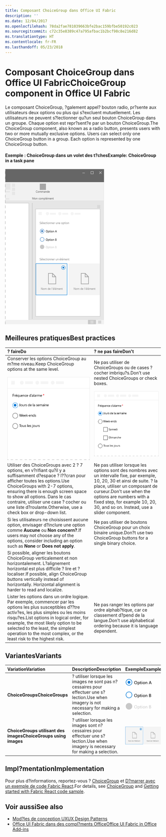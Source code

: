 ```yaml
---
title: Composant ChoiceGroup dans Office UI Fabric
description: ''
ms.date: 12/04/2017
ms.openlocfilehash: 78da2fae781039663bfe2bac159bfbe50192c023
ms.sourcegitcommit: c72c35e8389c47a795afbac1b2bcf98c8e216d82
ms.translationtype: HT
ms.contentlocale: fr-FR
ms.lasthandoff: 05/23/2018
---
```

# <a name="choicegroup-component-in-office-ui-fabric"></a><span data-ttu-id="8d2e7-102">Composant ChoiceGroup dans Office UI Fabric</span><span class="sxs-lookup"><span data-stu-id="8d2e7-102">ChoiceGroup component in Office UI Fabric</span></span>

<span data-ttu-id="8d2e7-p101">Le composant ChoiceGroup, ?galement appel? bouton radio, pr?sente aux utilisateurs deux options ou plus qui s?excluent mutuellement. Les utilisateurs ne peuvent s?lectionner qu?un seul bouton ChoiceGroup dans un groupe. Chaque option est repr?sent?e par un bouton ChoiceGroup.</span><span class="sxs-lookup"><span data-stu-id="8d2e7-p101">The ChoiceGroup component, also known as a radio button, presents users with two or more mutually exclusive options. Users can select only one ChoiceGroup button in a group. Each option is represented by one ChoiceGroup button.</span></span> 
  
#### <a name="example-choicegroup-in-a-task-pane"></a><span data-ttu-id="8d2e7-106">Exemple : ChoiceGroup dans un volet des t?ches</span><span class="sxs-lookup"><span data-stu-id="8d2e7-106">Example: ChoiceGroup in a task pane</span></span>

 ![Image illustrant un ChoiceGroup](../images/overview-with-app-choicegroup.png)

## <a name="best-practices"></a><span data-ttu-id="8d2e7-108">Meilleures pratiques</span><span class="sxs-lookup"><span data-stu-id="8d2e7-108">Best practices</span></span>

|<span data-ttu-id="8d2e7-109">**? faire**</span><span class="sxs-lookup"><span data-stu-id="8d2e7-109">**Do**</span></span>|<span data-ttu-id="8d2e7-110">**? ne pas faire**</span><span class="sxs-lookup"><span data-stu-id="8d2e7-110">**Don't**</span></span>|
|:------------|:--------------|
|<span data-ttu-id="8d2e7-111">Conserver les options ChoiceGroup au m?me niveau.</span><span class="sxs-lookup"><span data-stu-id="8d2e7-111">Keep ChoiceGroup options at the same level.</span></span><br/><br/>![Exemple ChoiceGroup ? faire](../images/choice-do.png)<br/>|<span data-ttu-id="8d2e7-113">Ne pas utiliser de ChoiceGroups ou de cases ? cocher imbriqu?s.</span><span class="sxs-lookup"><span data-stu-id="8d2e7-113">Don't use nested ChoiceGroups or check boxes.</span></span><br/><br/>![Exemple ChoiceGroup ? ne pas faire](../images/choice-dont.png)<br/>|
|<span data-ttu-id="8d2e7-115">Utiliser des ChoiceGroups avec 2 ? 7 options, en v?rifiant qu?il y a suffisamment d?espace ? l??cran pour afficher toutes les options.</span><span class="sxs-lookup"><span data-stu-id="8d2e7-115">Use ChoiceGroups with 2-7 options, ensuring there is enough screen space to show all options.</span></span> <span data-ttu-id="8d2e7-116">Dans le cas contraire, utiliser une case ? cocher ou une liste d?roulante.</span><span class="sxs-lookup"><span data-stu-id="8d2e7-116">Otherwise, use a check box or drop-down list.</span></span>|<span data-ttu-id="8d2e7-p103">Ne pas utiliser lorsque les options sont des nombres avec un intervalle fixe, par exemple, 10, 20, 30 et ainsi de suite. ? la place, utiliser un composant de curseur.</span><span class="sxs-lookup"><span data-stu-id="8d2e7-p103">Don't use when the options are numbers with a fixed step, for example 10, 20, 30, and so on. Instead, use a slider component.</span></span>|
|<span data-ttu-id="8d2e7-119">Si les utilisateurs ne choisissent aucune option, envisager d?inclure une option comme **Aucune** ou **Non concern?**.</span><span class="sxs-lookup"><span data-stu-id="8d2e7-119">If users may not choose any of the options, consider including an option such as **None** or **Does not apply**.</span></span>|<span data-ttu-id="8d2e7-120">Ne pas utiliser de boutons ChoiceGroup pour un choix binaire unique.</span><span class="sxs-lookup"><span data-stu-id="8d2e7-120">Don?t use two ChoiceGroup buttons for a single binary choice.</span></span>|
|<span data-ttu-id="8d2e7-p104">Si possible, aligner les boutons ChoiceGroup verticalement et non horizontalement. L?alignement horizontal est plus difficile ? lire et ? localiser.</span><span class="sxs-lookup"><span data-stu-id="8d2e7-p104">If possible, align ChoiceGroup buttons vertically instead of horizontally. Horizontal alignment is harder to read and localize.</span></span>||
|<span data-ttu-id="8d2e7-123">Lister les options dans un ordre logique. Par exemple, commencer par les options les plus susceptibles d??tre activ?es, les plus simples ou les moins risqu?es.</span><span class="sxs-lookup"><span data-stu-id="8d2e7-123">List options in logical order, for example, the most likely option to be selected to the least, the simplest operation to the most complex, or the least risk to the highest risk.</span></span> |<span data-ttu-id="8d2e7-124">Ne pas ranger les options par ordre alphab?tique, car ce classement d?pend de la langue.</span><span class="sxs-lookup"><span data-stu-id="8d2e7-124">Don't use alphabetical ordering because it is language dependent.</span></span>|

## <a name="variants"></a><span data-ttu-id="8d2e7-125">Variantes</span><span class="sxs-lookup"><span data-stu-id="8d2e7-125">Variants</span></span>

|<span data-ttu-id="8d2e7-126">**Variation**</span><span class="sxs-lookup"><span data-stu-id="8d2e7-126">**Variation**</span></span>|<span data-ttu-id="8d2e7-127">**Description**</span><span class="sxs-lookup"><span data-stu-id="8d2e7-127">**Description**</span></span>|<span data-ttu-id="8d2e7-128">**Exemple**</span><span class="sxs-lookup"><span data-stu-id="8d2e7-128">**Example**</span></span>|
|:------------|:--------------|:----------|
|<span data-ttu-id="8d2e7-129">**ChoiceGroups**</span><span class="sxs-lookup"><span data-stu-id="8d2e7-129">**ChoiceGroups**</span></span>|<span data-ttu-id="8d2e7-130">? utiliser lorsque les images ne sont pas n?cessaires pour effectuer une s?lection.</span><span class="sxs-lookup"><span data-stu-id="8d2e7-130">Use when imagery is not necessary for making a selection.</span></span>|![Image de variante ChoiceGroup](../images/radio.png)<br/>|
|<span data-ttu-id="8d2e7-132">**ChoiceGroups utilisant des images**</span><span class="sxs-lookup"><span data-stu-id="8d2e7-132">**ChoiceGroups using images**</span></span>|<span data-ttu-id="8d2e7-133">? utiliser lorsque les images sont n?cessaires pour effectuer une s?lection.</span><span class="sxs-lookup"><span data-stu-id="8d2e7-133">Use when imagery is necessary for making a selection.</span></span>|![Variante ChoiceGroup avec image](../images/radio-image.png)<br/>|

## <a name="implementation"></a><span data-ttu-id="8d2e7-135">Impl?mentation</span><span class="sxs-lookup"><span data-stu-id="8d2e7-135">Implementation</span></span>

<span data-ttu-id="8d2e7-136">Pour plus d?informations, reportez-vous ? [ChoiceGroup](https://dev.office.com/fabric#/components/choicegroup) et [D?marrer avec un exemple de code Fabric React](https://github.com/OfficeDev/Word-Add-in-GettingStartedFabricReact).</span><span class="sxs-lookup"><span data-stu-id="8d2e7-136">For details, see [ChoiceGroup](https://dev.office.com/fabric#/components/choicegroup) and [Getting started with Fabric React code sample](https://github.com/OfficeDev/Word-Add-in-GettingStartedFabricReact).</span></span>

## <a name="see-also"></a><span data-ttu-id="8d2e7-137">Voir aussi</span><span class="sxs-lookup"><span data-stu-id="8d2e7-137">See also</span></span>

- [<span data-ttu-id="8d2e7-138">Mod?les de conception UX</span><span class="sxs-lookup"><span data-stu-id="8d2e7-138">UX Design Patterns</span></span>](https://github.com/OfficeDev/Office-Add-in-UX-Design-Patterns-Code)
- [<span data-ttu-id="8d2e7-139">Office UI Fabric dans des compl?ments Office</span><span class="sxs-lookup"><span data-stu-id="8d2e7-139">Office UI Fabric in Office Add-ins</span></span>](office-ui-fabric.md)
